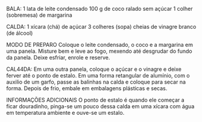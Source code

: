 BALA:
1 lata de leite condensado
100 g de coco ralado sem açúcar
1 colher (sobremesa) de margarina

CALDA:
1 xícara (chá) de açúcar
3 colheres (sopa) cheias de vinagre branco (de álcool)

MODO DE PREPARO
Coloque o leite condensado, o coco e a margarina em uma panela.
Misture bem e leve ao fogo, mexendo até desgrudar do fundo da panela.
Deixe esfriar, enrole e reserve.

CAL44DA:
Em uma outra panela, coloque o açúcar e o vinagre e deixe ferver até o ponto de estalo.
Em uma forma retangular de alumínio, com o auxilio de um garfo, passe as balinhas na calda e coloque para secar na forma.
Depois de frio, embale em embalagens plásticas e secas.

INFORMAÇÕES ADICIONAIS
O ponto de estalo é quando ele começar a ficar douradinho, pinga-se um pouco dessa calda em uma xícara com água em temperatura ambiente e ouve-se um estalo.
